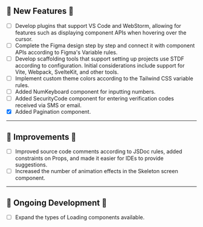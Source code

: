 ## 💪 New Features 💪

- [ ] Develop plugins that support VS Code and WebStorm, allowing for features such as displaying component APIs when hovering over the cursor.
- [ ] Complete the Figma design step by step and connect it with component APIs according to Figma's Variable rules.
- [ ] Develop scaffolding tools that support setting up projects use STDF according to configuration. Initial considerations include support for Vite, Webpack, SvelteKit, and other tools.
- [ ] Implement custom theme colors according to the Tailwind CSS variable rules.
- [ ] Added NumKeyboard component for inputting numbers.
- [ ] Added SecurityCode component for entering verification codes received via SMS or email.
- [x] Added Pagination component.

---

## 👏 Improvements 👏

- [ ] Improved source code comments according to JSDoc rules, added constraints on Props, and made it easier for IDEs to provide suggestions.
- [ ] Increased the number of animation effects in the Skeleton screen component.

---

## 💪 Ongoing Development 💪

- [ ] Expand the types of Loading components available.